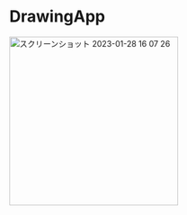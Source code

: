 # DrawingApp

<img width="300" alt="スクリーンショット 2023-01-28 16 07 26" src="https://user-images.githubusercontent.com/47273077/215252297-c69c01b3-76e4-45ee-af70-b10fe4fd3094.gif">

